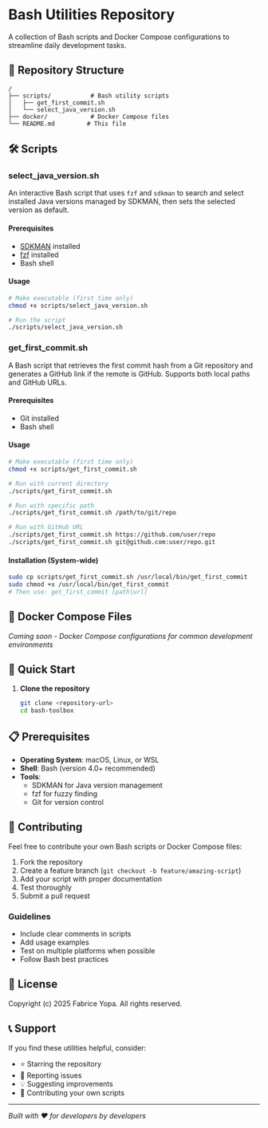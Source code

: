 # Bash Utilities Repository

A collection of Bash scripts and Docker Compose configurations to streamline daily development tasks.

## 📁 Repository Structure

```
/
├── scripts/           # Bash utility scripts
│   ├── get_first_commit.sh
│   └── select_java_version.sh
├── docker/            # Docker Compose files
└── README.md         # This file
```

## 🛠️ Scripts

### select_java_version.sh

An interactive Bash script that uses `fzf` and `sdkman` to search and select installed Java versions managed by SDKMAN, then sets the selected version as default.

#### Prerequisites

- [SDKMAN](https://sdkman.io/) installed
- [fzf](https://github.com/junegunn/fzf) installed
- Bash shell

#### Usage

```bash
# Make executable (first time only)
chmod +x scripts/select_java_version.sh

# Run the script
./scripts/select_java_version.sh
```

### get_first_commit.sh

A Bash script that retrieves the first commit hash from a Git repository and generates a GitHub link if the remote is GitHub. Supports both local paths and GitHub URLs.

#### Prerequisites

- Git installed
- Bash shell

#### Usage

```bash
# Make executable (first time only)
chmod +x scripts/get_first_commit.sh

# Run with current directory
./scripts/get_first_commit.sh

# Run with specific path
./scripts/get_first_commit.sh /path/to/git/repo

# Run with GitHub URL
./scripts/get_first_commit.sh https://github.com/user/repo
./scripts/get_first_commit.sh git@github.com:user/repo.git
```

#### Installation (System-wide)

```bash
sudo cp scripts/get_first_commit.sh /usr/local/bin/get_first_commit
sudo chmod +x /usr/local/bin/get_first_commit
# Then use: get_first_commit [path|url]
```

## 🐳 Docker Compose Files

_Coming soon - Docker Compose configurations for common development environments_

## 🚀 Quick Start

1. **Clone the repository**

   ```bash
   git clone <repository-url>
   cd bash-toolbox
   ```

## 📋 Prerequisites

- **Operating System**: macOS, Linux, or WSL
- **Shell**: Bash (version 4.0+ recommended)
- **Tools**:
  - SDKMAN for Java version management
  - fzf for fuzzy finding
  - Git for version control

## 🤝 Contributing

Feel free to contribute your own Bash scripts or Docker Compose files:

1. Fork the repository
2. Create a feature branch (`git checkout -b feature/amazing-script`)
3. Add your script with proper documentation
4. Test thoroughly
5. Submit a pull request

### Guidelines

- Include clear comments in scripts
- Add usage examples
- Test on multiple platforms when possible
- Follow Bash best practices

## 📄 License

Copyright (c) 2025 Fabrice Yopa. All rights reserved.

## 📞 Support

If you find these utilities helpful, consider:

- ⭐ Starring the repository
- 🐛 Reporting issues
- 💡 Suggesting improvements
- 🔀 Contributing your own scripts

---

_Built with ❤️ for developers by developers_
